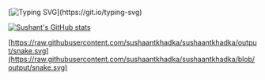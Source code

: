 [![Typing SVG](https://readme-typing-svg.demolab.com?font=Fira+Code&pause=1000&random=false&width=435&lines=I+am+just+having+fun.;Thank+You!)](https://git.io/typing-svg)

[![Sushant's GitHub stats](https://github-readme-stats.vercel.app/api?username=sushaantkhadka)](https://github.com/sushaantkhadka/github-readme-stats)

[https://raw.githubusercontent.com/sushaantkhadka/sushaantkhadka/output/snake.svg](https://raw.githubusercontent.com/sushaantkhadka/sushaantkhadka/blob/output/snake.svg)
